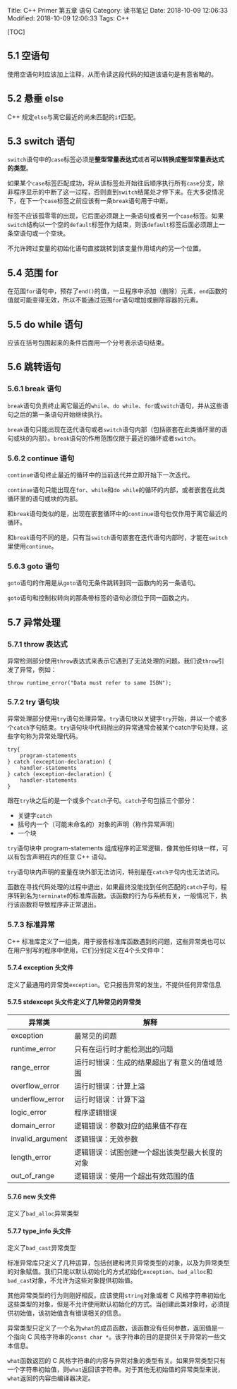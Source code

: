 Title: C++ Primer 第五章 语句
Category: 读书笔记
Date: 2018-10-09 12:06:33
Modified: 2018-10-09 12:06:33
Tags: C++

[TOC]

## 5.1 空语句

使用空语句时应该加上注释，从而令读这段代码的知道该语句是有意省略的。

## 5.2 悬垂 else

C++ 规定`else`与离它最近的尚未匹配的`if`匹配。

## 5.3 switch 语句

`switch`语句中的`case`标签必须是**整型常量表达式**或者**可以转换成整型常量表达式的类型**。

如果某个`case`标签匹配成功，将从该标签处开始往后顺序执行所有`case`分支，除非程序显示的中断了这一过程，否则直到`switch`结尾处才停下来。在大多说情况下，在下一个`case`标签之前应该有一条`break`语句用于中断。

标签不应该孤零零的出现，它后面必须跟上一条语句或者另一个`case`标签。如果`switch`结构以一个空的`default`标签作为结束，则该`default`标签后面必须跟上一条空语句或一个空块。

不允许跨过变量的初始化语句直接跳转到该变量作用域内的另一个位置。

## 5.4 范围 for

在范围`for`语句中，预存了`end()`的值，一旦程序中添加（删除）元素，`end`函数的值就可能变得无效，所以不能通过范围`for`语句增加或删除容器的元素。

## 5.5 do while 语句

应该在括号包围起来的条件后面用一个分号表示语句结束。

## 5.6 跳转语句

### 5.6.1 break 语句

`break`语句负责终止离它最近的`while`、`do while`、`for`或`switch`语句，并从这些语句之后的第一条语句开始继续执行。

`break`语句只能出现在迭代语句或者`switch`语句内部（包括嵌套在此类循环里的语句或块的内部）。`break`语句的作用范围仅限于最近的循环或者`switch`。

### 5.6.2 continue 语句

`continu`e语句终止最近的循环中的当前迭代并立即开始下一次迭代。

`continue`语句只能出现在`for`、`while`和`do while`的循环的内部，或者嵌套在此类循环里的语句或块的内部。

和`break`语句类似的是，出现在嵌套循环中的`continue`语句也仅作用于离它最近的循环。

和`break`语句不同的是，只有当`switch`语句嵌套在迭代语句内部时，才能在`switch`里使用`continue`。

### 5.6.3 goto 语句

`goto`语句的作用是从`goto`语句无条件跳转到同一函数内的另一条语句。

`goto`语句和控制权转向的那条带标签的语句必须位于同一函数之内。

## 5.7 异常处理

### 5.7.1 throw 表达式

异常检测部分使用`throw`表达式来表示它遇到了无法处理的问题。我们说`throw`引发了异常，例如：

```
throw runtime_error("Data must refer to same ISBN");
```

### 5.7.2 try 语句块

异常处理部分使用`try`语句处理异常。`try`语句块以关键字`try`开始，并以一个或多个`catch`字句结束。`try`语句块中代码抛出的异常通常会被某个catch字句处理，这些字句称为异常处理代码。

```
try{
    program-statements
} catch (exception-declaration) {
    handler-statements
} catch (exception-declaration) {
    handler-statements
}
```

跟在`try`块之后的是一个或多个`catch`子句。`catch`子句包括三个部分：

- 关键字`catch`
- 括号内一个（可能未命名的）对象的声明（称作异常声明）
- 一个块

`try`语句块中 program-statements 组成程序的正常逻辑，像其他任何块一样，可以有包含声明在内的任意 C++ 语句。

`try`语句块内声明的变量在块外部无法访问，特别是在`catch子`句内也无法访问。

函数在寻找代码处理的过程中退出，如果最终没能找到任何匹配的`catch`子句，程序转到名为`terminate`的标准库函数。该函数的行为与系统有关，一般情况下，执行该函数将导致程序非正常退出。

### 5.7.3 标准异常

C++ 标准库定义了一组类，用于报告标准库函数遇到的问题，这些异常类也可以在用户别写的程序中使用，它们分别定义在4个头文件中：

#### 5.7.4 exception 头文件

定义了最通用的异常类`exception`。它只报告异常的发生，不提供任何异常信息

#### 5.7.5 stdexcept 头文件定义了几种常见的异常类

|异常类|解释|
|-----|---|
|exception|最常见的问题|
|runtime_error|只有在运行时才能检测出的问题|
|range_error|运行时错误：生成的结果超出了有意义的值域范围|
|overflow_error|运行时错误：计算上溢|
|underflow_error|运行时错误：计算下溢|
|logic_error|程序逻辑错误|
|domain_error|逻辑错误：参数对应的结果值不存在|
|invalid_argument|逻辑错误：无效参数|
|length_error|逻辑错误：试图创建一个超出该类型最大长度的对象|
|out_of_range|逻辑错误：使用一个超出有效范围的值|

#### 5.7.6 new 头文件

定义了`bad_alloc`异常类型

#### 5.7.7 type_info 头文件

定义了`bad_cast`异常类型

标准异常库只定义了几种运算，包括创建和拷贝异常类型的对象，以及为异常类型的对象赋值。我们只能以默认初始化的方式初始化`exception`、`bad_alloc`和`bad_cas`t对象，不允许为这些对象提供初始值。

其他异常类型的行为则刚好相反。应该使用`string`对象或者 C 风格字符串初始化这些类型的对象，但是不允许使用默认初始化的方式。当创建此类对象时，必须提供初始值，该初始值含有错误相关的信息。

异常类型只定义了一个名为`what`的成员函数，该函数没有任何参数，返回值是一个指向 C 风格字符串的`const char *`。该字符串的目的是提供关于异常的一些文本信息。

`what`函数返回的 C 风格字符串的内容与异常对象的类型有关。如果异常类型只有一个字符串初始值，则`what`返回该字符串。对于其他无初始值的异常类型来说，`what`返回的内容由编译器决定。
